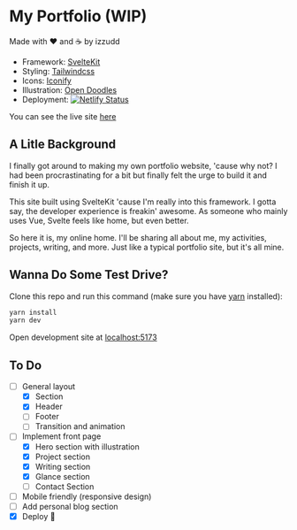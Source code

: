 # My Portfolio (WIP)

Made with :heart: and :coffee: by izzudd

- Framework: [SvelteKit](https://kit.svelte.dev)
- Styling: [Tailwindcss](https://tailwindcss.com)
- Icons: [Iconify](https://iconify.design)
- Illustration: [Open Doodles](https://www.opendoodles.com)
- Deployment: [![Netlify Status](https://api.netlify.com/api/v1/badges/e6f4b8ea-38ed-4c79-816c-9d5ee6a4abb5/deploy-status)](https://app.netlify.com/sites/magnificent-choux-2c2328/deploys)

You can see the live site [here](https://izzudd.invasikode.com)

## A Litle Background

I finally got around to making my own portfolio website, 'cause why not? I had been procrastinating for a bit but finally felt the urge to build it and finish it up.

This site built using SvelteKit 'cause I'm really into this framework. I gotta say, the developer experience is freakin' awesome. As someone who mainly uses Vue, Svelte feels like home, but even better.

So here it is, my online home. I'll be sharing all about me, my activities, projects, writing, and more. Just like a typical portfolio site, but it's all mine.

## Wanna Do Some Test Drive?

Clone this repo and run this command (make sure you have [yarn](https://yarnpkg.com) installed):

```bash
yarn install
yarn dev
```

Open development site at [localhost:5173](http://localhost:5173)

## To Do

- [ ] General layout
  - [x] Section
  - [x] Header
  - [ ] Footer
  - [ ] Transition and animation
- [ ] Implement front page
  - [x] Hero section with illustration
  - [x] Project section
  - [x] Writing section
  - [x] Glance section
  - [ ] Contact Section
- [ ] Mobile friendly (responsive design)
- [ ] Add personal blog section
- [x] Deploy :rocket:
